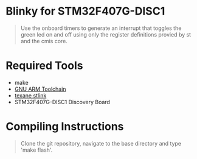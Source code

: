 # Blinky for STM32F407G-DISC1
> Use the onboard timers to generate an interrupt that toggles the green led on and off using only the register definitions provied by st and the cmis core.

# Required Tools
* make
* [GNU ARM Toolchain](https://developer.arm.com/tools-and-software/open-source-software/developer-tools/gnu-toolchain/gnu-rm/downloads)
* [texane stlink](https://github.com/texane/stlink)
* STM32F407G-DISC1 Discovery Board

# Compiling Instructions
> Clone the git repository, navigate to the base directory and type 'make flash'.
